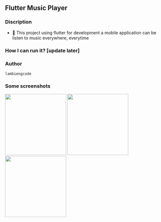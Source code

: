 ## Flutter Music Player

### Discription
- :rocket: This project using flutter for development a mobile application can be listen to music everywhere, everytime

### How I can run it? [update later]

### Author
```text
lambiengcode
```

### Some screenshots

<p>
<img src="https://github.com/lambiengcode/flutter_music_player/blob/master/screenshots/home1.png?raw=true" width="200px"/>
<img src="https://github.com/lambiengcode/flutter_music_player/blob/master/screenshots/home2.png?raw=true" width="200px"/>
<img src="https://github.com/hongvinhmobile/flutter_music_player/blob/master/screenshots/music.png?raw=true" width="200px"/>
</p>
